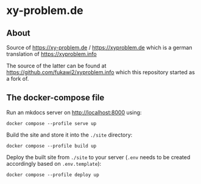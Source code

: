 # xy-problem.de

## About

Source of <https://xy-problem.de> / <https://xyproblem.de> which is a german translation of <https://xyproblem.info>

The source of the latter can be found at <https://github.com/fukawi2/xyproblem.info> which this repository started as a fork of.

## The docker-compose file

Run an mkdocs server on <http://localhost:8000> using:
```
docker compose --profile serve up
```

Build the site and store it into the `./site` directory:
```
docker compose --profile build up
```

Deploy the built site from `./site` to your server (`.env` needs to be created accordingly based on `.env.template`):
```
docker compose --profile deploy up
```
